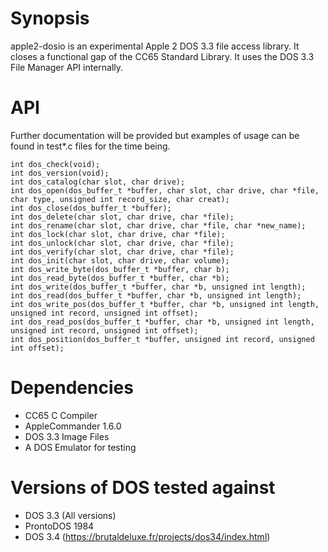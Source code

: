 # Synopsis

apple2-dosio is an experimental Apple 2 DOS 3.3 file access library. It closes a functional gap of the CC65 Standard Library. It uses the DOS 3.3 File Manager API internally.


# API

Further documentation will be provided but examples of usage can be found in test*.c files for the time being.

```
int dos_check(void);
int dos_version(void);
int dos_catalog(char slot, char drive);
int dos_open(dos_buffer_t *buffer, char slot, char drive, char *file, char type, unsigned int record_size, char creat);
int dos_close(dos_buffer_t *buffer);
int dos_delete(char slot, char drive, char *file);
int dos_rename(char slot, char drive, char *file, char *new_name);
int dos_lock(char slot, char drive, char *file);
int dos_unlock(char slot, char drive, char *file);
int dos_verify(char slot, char drive, char *file);
int dos_init(char slot, char drive, char volume);
int dos_write_byte(dos_buffer_t *buffer, char b);
int dos_read_byte(dos_buffer_t *buffer, char *b);
int dos_write(dos_buffer_t *buffer, char *b, unsigned int length);
int dos_read(dos_buffer_t *buffer, char *b, unsigned int length);
int dos_write_pos(dos_buffer_t *buffer, char *b, unsigned int length, unsigned int record, unsigned int offset);
int dos_read_pos(dos_buffer_t *buffer, char *b, unsigned int length, unsigned int record, unsigned int offset);
int dos_position(dos_buffer_t *buffer, unsigned int record, unsigned int offset);
```

# Dependencies

- CC65 C Compiler
- AppleCommander 1.6.0
- DOS 3.3 Image Files
- A DOS Emulator for testing

# Versions of DOS tested against

- DOS 3.3 (All versions)
- ProntoDOS 1984
- DOS 3.4 (https://brutaldeluxe.fr/projects/dos34/index.html)
